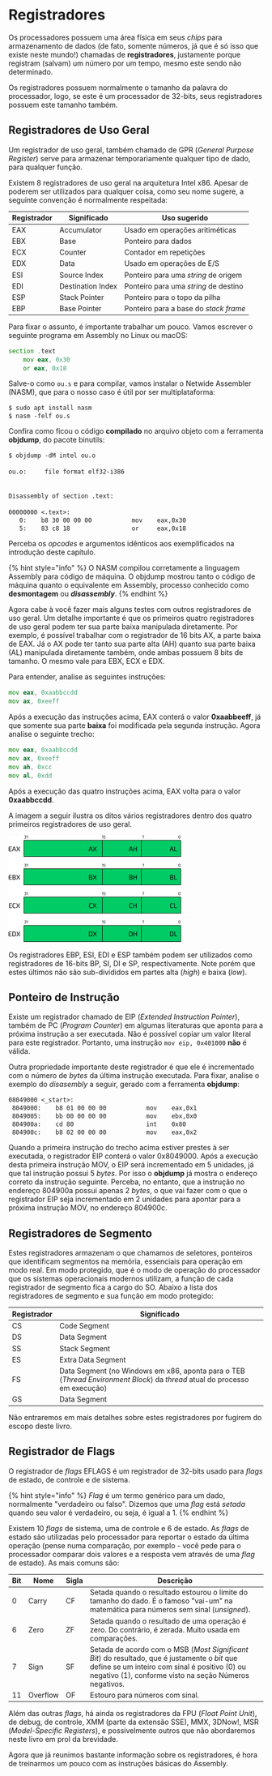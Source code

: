 # Registradores

Os processadores possuem uma área física em seus _chips_ para armazenamento de dados (de fato, somente números, já que é só isso que existe neste mundo!) chamadas de **registradores**, justamente porque registram (salvam) um número por um tempo, mesmo este sendo não determinado.

Os registradores possuem normalmente o tamanho da palavra do processador, logo, se este é um processador de 32-bits, seus registradores possuem este tamanho também.

## Registradores de Uso Geral

Um registrador de uso geral, também chamado de GPR (_General Purpose Register_) serve para armazenar temporariamente qualquer tipo de dado, para qualquer função.

Existem 8 registradores de uso geral na arquitetura Intel x86. Apesar de poderem ser utilizados para qualquer coisa, como seu nome sugere, a seguinte convenção é normalmente respeitada:

| Registrador | Significado       | Uso sugerido                          |
| ----------- | ----------------- | ------------------------------------- |
| EAX         | Accumulator       | Usado em operações aritiméticas       |
| EBX         | Base              | Ponteiro para dados                   |
| ECX         | Counter           | Contador em repetições                |
| EDX         | Data              | Usado em operações de E/S             |
| ESI         | Source Index      | Ponteiro para uma _string_ de origem  |
| EDI         | Destination Index | Ponteiro para uma _string_ de destino |
| ESP         | Stack Pointer     | Ponteiro para o topo da pilha         |
| EBP         | Base Pointer      | Ponteiro para a base do _stack frame_ |

Para fixar o assunto, é importante trabalhar um pouco. Vamos escrever o seguinte programa em Assembly no Linux ou macOS:

```asm
section .text
    mov eax, 0x30
    or eax, 0x18
```

Salve-o como `ou.s` e para compilar, vamos instalar o Netwide Assembler (NASM), que para o nosso caso é útil por ser multiplataforma:

```
$ sudo apt install nasm
$ nasm -felf ou.s
```

Confira como ficou o código **compilado** no arquivo objeto com a ferramenta **objdump**, do pacote binutils:

```
$ objdump -dM intel ou.o

ou.o:     file format elf32-i386


Disassembly of section .text:

00000000 <.text>:
   0:    b8 30 00 00 00           mov    eax,0x30
   5:    83 c8 18                 or     eax,0x18
```

Perceba os _opcodes_ e argumentos idênticos aos exemplificados na introdução deste capítulo.

{% hint style="info" %}
O NASM compilou corretamente a linguagem Assembly para código de máquina. O objdump mostrou tanto o código de máquina quanto o equivalente em Assembly, processo conhecido como **desmontagem** ou _**disassembly**_.
{% endhint %}

Agora cabe à você fazer mais alguns testes com outros registradores de uso geral. Um detalhe importante é que os primeiros quatro registradores de uso geral podem ter sua parte baixa manipulada diretamente. Por exemplo, é possível trabalhar com o registrador de 16 bits AX, a parte baixa de EAX. Já o AX pode ter tanto sua parte alta (AH) quanto sua parte baixa (AL) manipulada diretamente também, onde ambas possuem 8 bits de tamanho. O mesmo vale para EBX, ECX e EDX.

Para entender, analise as seguintes instruções:

```asm
mov eax, 0xaabbccdd
mov ax, 0xeeff
```

Após a execução das instruções acima, EAX conterá o valor **0xaabbeeff**, já que somente sua parte **baixa** foi modificada pela segunda instrução. Agora analise o seguinte trecho:

```asm
mov eax, 0xaabbccdd
mov ax, 0xeeff
mov ah, 0xcc
mov al, 0xdd
```

Após a execução das quatro instruções acima, EAX volta para o valor **0xaabbccdd**.

A imagem a seguir ilustra os ditos vários registradores dentro dos quatro primeiros registradores de uso geral.

![Sub-divisões de EAX, EBX, ECX e EDX](<../.gitbook/assets/registradores.png>)

Os registradores EBP, ESI, EDI e ESP também podem ser utilizados como registradores de 16-bits BP, SI, DI e SP, respectivamente. Note porém que estes últimos não são sub-divididos em partes alta (_high_) e baixa (_low_).

## Ponteiro de Instrução

Existe um registrador chamado de EIP (_Extended Instruction Pointer_), também de PC (_Program Counter_) em algumas literaturas que aponta para a próxima instrução a ser executada. Não é possível copiar um valor literal para este registrador. Portanto, uma instrução `mov eip, 0x401000` **não** é válida.

Outra propriedade importante deste registrador é que ele é incrementado com o número de _bytes_ da última instrução executada. Para fixar, analise o exemplo do _disasembly_ a seguir, gerado com a ferramenta **objdump**:

```
08049000 <_start>:
 8049000:    b8 01 00 00 00           mov    eax,0x1
 8049005:    bb 00 00 00 00           mov    ebx,0x0
 804900a:    cd 80                    int    0x80
 804900c:    b8 02 00 00 00           mov    eax,0x2
```

Quando a primeira instrução do trecho acima estiver prestes à ser executada, o registrador EIP conterá o valor 0x8049000. Após a execução desta primeira instrução MOV, o EIP será incrementado em 5 unidades, já que tal instrução possui 5 _bytes_. Por isso o **objdump** já mostra o endereço correto da instrução seguinte. Perceba, no entanto, que a instrução no endereço 804900a possui apenas 2 _bytes_, o que vai fazer com o que o registrador EIP seja incrementado em 2 unidades para apontar para a próxima instrução MOV, no endereço 804900c.

## Registradores de Segmento

Estes registradores armazenam o que chamamos de seletores, ponteiros que identificam segmentos na memória, essenciais para operação em modo real. Em modo protegido, que é o modo de operação do processador que os sistemas operacionais modernos utilizam, a função de cada registrador de segmento fica a cargo do SO. Abaixo a lista dos registradores de segmento e sua função em modo protegido:

| Registrador | Significado                                                                                                                |
| ----------- | -------------------------------------------------------------------------------------------------------------------------- |
| CS          | Code Segment                                                                                                               |
| DS          | Data Segment                                                                                                               |
| SS          | Stack Segment                                                                                                              |
| ES          | Extra Data Segment                                                                                                         |
| FS          | Data Segment (no Windows em x86, aponta para o TEB (_Thread Environment Block_) da _thread_ atual do processo em execução) |
| GS          | Data Segment                                                                                                               |

Não entraremos em mais detalhes sobre estes registradores por fugirem do escopo deste livro.

## Registrador de Flags

O registrador de _flags_ EFLAGS é um registrador de 32-bits usado para _flags_ de estado, de controle e de sistema.

{% hint style="info" %}
_Flag_ é um termo genérico para um dado, normalmente "verdadeiro ou falso". Dizemos que uma _flag_ está _setada_ quando seu valor é verdadeiro, ou seja, é igual a 1.
{% endhint %}

Existem 10 _flags_ de sistema, uma de controle e 6 de estado. As _flags_ de estado são utilizadas pelo processador para reportar o estado da última operação (pense numa comparação, por exemplo - você pede para o processador comparar dois valores e a resposta vem através de uma _flag_ de estado). As mais comuns são:

| Bit | Nome     | Sigla | Descrição                                                                                                                                                                                                |
| --- | -------- | ----- | -------------------------------------------------------------------------------------------------------------------------------------------------------------------------------------------------------- |
| 0   | Carry    | CF    | Setada quando o resultado estourou o limite do tamanho do dado. É o famoso "vai-um" na matemática para números sem sinal (_unsigned_).                                                                   |
| 6   | Zero     | ZF    | Setada quando o resultado de uma operação é zero. Do contrário, é zerada. Muito usada em comparações.                                                                                                    |
| 7   | Sign     | SF    | Setada de acordo com o MSB (_Most Significant Bit_) do resultado, que é justamente o _bit_ que define se um inteiro com sinal é positivo (0) ou negativo (1), conforme visto na seção Números negativos. |
| 11  | Overflow | OF    | Estouro para números com sinal.                                                                                                                                                                          |

Além das outras _flags_, há ainda os registradores da FPU (_Float Point Unit_), de debug, de controle, XMM (parte da extensão SSE), MMX, 3DNow!, MSR (_Model-Specific Registers_), e possivelmente outros que não abordaremos neste livro em prol da brevidade.

Agora que já reunimos bastante informação sobre os registradores, é hora de treinarmos um pouco com as instruções básicas do Assembly.
